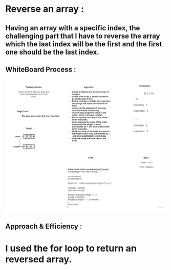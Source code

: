 # Reverse an array : 

## Having an array with a specific index, the challenging part that I have to reverse the array which the last index will be the first and the first one should be the last index.


## WhiteBoard Process : 


![challengeOne](./assets/Challenge1(1).jpg)

## Approach & Efficiency : 

# I used the for loop to return an reversed array.